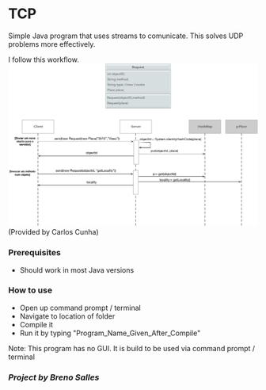 # TCP
Simple Java program that uses streams to comunicate.
This solves UDP problems more effectively.

I follow this workflow.
![Workflow](Workflow.png)
(Provided by Carlos Cunha)

### Prerequisites
- Should work in most Java versions

### How to use
- Open up command prompt / terminal
- Navigate to location of folder
- Compile it
- Run it by typing "Program_Name_Given_After_Compile"

Note: This program has no GUI. It is build to be used via command prompt / terminal

### *Project by Breno Salles*
